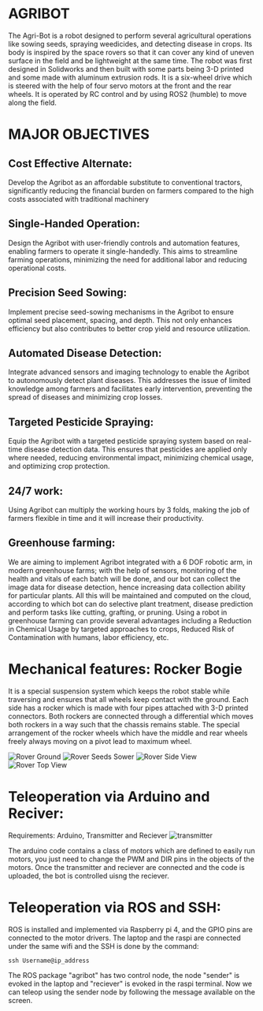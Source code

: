 # AGRIBOT
The Agri-Bot is a robot designed to perform several agricultural operations like sowing seeds, spraying weedicides, and detecting disease in crops. Its body is inspired by the space rovers so that it can cover any kind of uneven surface in the field and be lightweight at the same time. The robot was first designed in Solidworks and then built with some parts being 3-D printed and some made with aluminum extrusion rods. It is a six-wheel drive which is steered with the help of four servo motors at the front and the rear wheels. It is operated by RC control and by using ROS2 (humble) to move along the field.

# MAJOR OBJECTIVES

## Cost Effective Alternate: 
Develop the Agribot as an affordable substitute to conventional tractors, significantly reducing the financial burden on farmers compared to the high costs associated with traditional machinery
## Single-Handed Operation: 
Design the Agribot with user-friendly controls and automation features, enabling farmers to operate it single-handedly. This aims to streamline farming operations, minimizing the need for additional labor and reducing operational costs. 
## Precision Seed Sowing: 
Implement precise seed-sowing mechanisms in the Agribot to ensure optimal seed placement, spacing, and depth. This not only enhances efficiency but also contributes to better crop yield and resource utilization. 
## Automated Disease Detection: 
Integrate advanced sensors and imaging technology to enable the Agribot to autonomously detect plant diseases. This addresses the issue of limited knowledge among farmers and facilitates early intervention, preventing the spread of diseases and minimizing crop losses.
## Targeted Pesticide Spraying: 
Equip the Agribot with a targeted pesticide spraying system based on real-time disease detection data. This ensures that pesticides are applied only where needed, reducing environmental impact, minimizing chemical usage, and optimizing crop protection.
## 24/7 work: 
Using Agribot can multiply the working hours by 3 folds, making the job of farmers flexible in time and it will increase their productivity.   
## Greenhouse farming:  
We are aiming to implement Agribot integrated with a 6 DOF robotic arm, in modern greenhouse farms; with the help of sensors, monitoring of the health and vitals of each batch will be done, and our bot can collect the image data for disease detection, hence increasing data collection ability for particular plants. All this will be maintained and computed on the cloud, according to which bot can do selective plant treatment, disease prediction and perform tasks like cutting, grafting, or pruning. Using a robot in greenhouse farming can provide several advantages including a Reduction in Chemical Usage by targeted approaches to crops, Reduced Risk of Contamination with humans, labor efficiency, etc.

# Mechanical features: Rocker Bogie
It is a special suspension system which keeps the robot stable while traversing and ensures that all wheels keep contact with the ground. Each side has a rocker which is made with four pipes attached with 3-D printed connectors. Both rockers are connected through a differential which moves both rockers in a way such that the chassis remains stable. The special arrangement of the rocker wheels which have the middle and rear wheels freely always moving on a pivot lead to maximum wheel. 

![Rover Ground](images/rover_ground.png)
![Rover Seeds Sower](images/rover_seeds.png)
![Rover Side View](images/rover_side_view.png)
![Rover Top View](images/rover_top.png)

# Teleoperation via Arduino and Reciver:
Requirements: Arduino, Transmitter and Reciever
![transmitter](images/transmitter.png)

The arduino code contains a class of motors which are defined to easily run motors, you just need to change the PWM and DIR pins in the objects of the motors. Once the transmitter and reciever are connected and the code is uploaded, the bot is controlled uisng the reciever. 

# Teleoperation via ROS and SSH:
ROS is installed and implemented via Raspberry pi 4, and the GPIO pins are connected to the motor drivers. The laptop and the raspi are connected under the same wifi and the SSH is done by the command:
```
ssh Username@ip_address
```

The ROS package "agribot" has two control node, the node "sender" is evoked in the laptop and "reciever" is evoked in the raspi terminal. Now we can teleop using the sender node by following the message available on the screen. 

